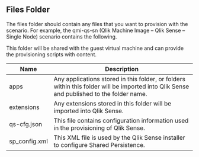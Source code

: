 ## Files Folder

The files folder should contain any files that you want to provision with the scenario.
For example, the qmi-qs-sn (Qlik Machine Image – Qlik Sense – Single Node) scenario contains the following.

This folder will be shared with the guest virtual machine and can provide the provisioning scripts with content.

| Name | Description |
| ------------| ------------|
| apps | Any applications stored in this folder, or folders within this folder will be imported into Qlik Sense and published to the folder name. |
| extensions | Any extensions stored in this folder will be imported into Qlik Sense. |
| qs-cfg.json | This file contains configuration information used in the provisioning of Qlik Sense.|
| sp_config.xml | This XML file is used by the Qlik Sense installer to configure Shared Persistence. |